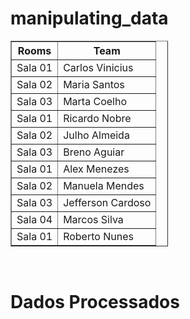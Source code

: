 # manipulating_data
<table style="width:50%" border="1">
        <tr>
            <th>Rooms</th>
            <th>Team</th>
        </tr>
        <tr>
            <td>Sala 01</td>
            <td>Carlos Vinicius</td>
        </tr>
        <tr>
            <td>Sala 02</td>
            <td>Maria Santos</td>
        </tr>
        <tr>
            <td>Sala 03</td>
            <td>Marta Coelho</td>
        </tr>
        <tr>
            <td>Sala 01</td>
            <td>Ricardo Nobre</td>
        </tr>
        <tr>
            <td>Sala 02</td>
            <td>Julho Almeida</td>
        </tr>
        <tr>
            <td>Sala 03</td>
            <td>Breno Aguiar</td>
        </tr>
        <tr>
            <td>Sala 01</td>
            <td>Alex Menezes</td>
        </tr>
        <tr>
            <td>Sala 02</td>
            <td>Manuela Mendes</td>
        </tr>
        <tr>
            <td>Sala 03</td>
            <td>Jefferson Cardoso</td>
        </tr>
        <tr>
            <td>Sala 04</td>
            <td>Marcos Silva</td>
        </tr>
        <tr>
            <td>Sala 01</td>
            <td>Roberto Nunes</td>
        </tr>
    </table>
    <br>
    <h1>Dados Processados</h1>

